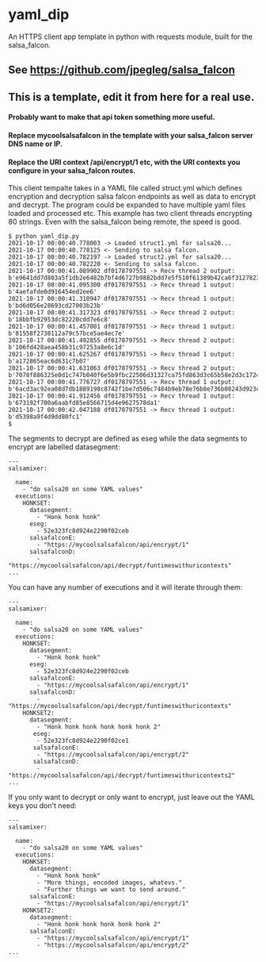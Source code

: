 # yaml_dip
An HTTPS client app template in python with requests module, built for the salsa_falcon.

## See https://github.com/jpegleg/salsa_falcon

## This is a template, edit it from here for a real use. 
#### Probably want to make that api token something more useful.
#### Replace mycoolsalsafalcon in the template with your salsa_falcon server DNS name or IP.
#### Replace the URI context /api/encrypt/1 etc, with the URI contexts you configure in your salsa_falcon routes.

This client tempalte takes in a YAML file called struct.yml which defines encryption and decryption salsa falcon endpoints
as well as data to encrypt and decrypt. The program could be expanded to have multiple yaml files loaded and processed etc.
This example has two client threads encrypting 80 strings. Even with the salsa_falcon being remote, the speed is good.

```
$ python yaml_dip.py
2021-10-17 00:00:40.778003 -> Loaded struct1.yml for salsa20...
2021-10-17 00:00:40.778125 <- Sending to salsa falcon.
2021-10-17 00:00:40.782197 -> Loaded struct2.yml for salsa20...
2021-10-17 00:00:40.782220 <- Sending to salsa falcon.
2021-10-17 00:00:41.089902 df0178797551 -> Recv thread 2 output:  b'e9641dd7d803a5f1db2e6482b7bf4d6727b9882bdd7e5f510f61389b42ca6f3127823c08572f2d01e09c2f541b6f8f8d0505ec3ee3fed6007eb202698ef98e476684fd01696a4f991f31135d'
2021-10-17 00:00:41.095300 df0178797551 -> Recv thread 1 output:  b'4aefafde0d916454ed2ee6'
2021-10-17 00:00:41.310947 df0178797551 -> Recv thread 1 output:  b'bd6d056e28693cd27003b23b'
2021-10-17 00:00:41.317323 df0178797551 -> Recv thread 2 output:  b'18bbfb92953dc82220cdd7e6c8'
2021-10-17 00:00:41.457001 df0178797551 -> Recv thread 1 output:  b'81558f2738112a79c57bce5ae4ec7e'
2021-10-17 00:00:41.492855 df0178797551 -> Recv thread 2 output:  b'106fd428aea458b31c97253a8e6c1d'
2021-10-17 00:00:41.625267 df0178797551 -> Recv thread 1 output:  b'a172865eac6d631c7b07'
2021-10-17 00:00:41.631063 df0178797551 -> Recv thread 2 output:  b'7078f886325e0d1c747b040f6e5b9fbc22506d31327ca75fd863d3c65b58e2d3c172436b48b18a80d2c3be76664e4b8d2008c7e055a1ab5511009f61fbefff'
2021-10-17 00:00:41.776727 df0178797551 -> Recv thread 1 output:  b'6acd3ac92ea08d7db1889198c8742f1be7d506c7484b9eb78e76b8e736b08243d923cbcf1815a29ce74ae1d1fd9b89d4a693a39aa207c8683d0e475e56acb2a0da12b80f8989099cd38fccf5'
2021-10-17 00:00:41.912456 df0178797551 -> Recv thread 1 output:  b'673192f700a6aabfd85e8566715d4e9627578da1'
2021-10-17 00:00:42.047188 df0178797551 -> Recv thread 1 output:  b'd5398a9f4d9dd80fc1'
$

```

The segments to decrypt are defined as eseg while the data segments to encrypt are labelled datasegment:

```
---
salsamixer:

  name:
    - "do salsa20 on some YAML values"
  executions:
    HONKSET:
      datasegment:
        - "Honk honk honk"
      eseg:
        - 52e323fc8d924e2290f02ceb
      salsafalconE:
        - "https://mycoolsalsafalcon/api/encrypt/1"
      salsafalconD:
        - "https://mycoolsalsafalcon/api/decrypt/funtimeswithuricontexts"
...   
```

You can have any number of executions and it will iterate through them:

```
---
salsamixer:

  name:
    - "do salsa20 on some YAML values"
  executions:
    HONKSET:
      datasegment:
        - "Honk honk honk"
      eseg:
        - 52e323fc8d924e2290f02ceb
      salsafalconE:
        - "https://mycoolsalsafalcon/api/encrypt/1"
      salsafalconD:
        - "https://mycoolsalsafalcon/api/decrypt/funtimeswithuricontexts"
    HONKSET2:
      datasegment:
        - "Honk honk honk honk honk honk 2"
       eseg:
        - 52e323fc8d924e2290f02ce1
       salsafalconE:
        - "https://mycoolsalsafalcon/api/encrypt/2"
       salsafalconD:
        - "https://mycoolsalsafalcon/api/decrypt/funtimeswithuricontexts2"        
...   
```

If you only want to decrypt or only want to encrypt, just leave out the YAML keys you don't need:

```
---
salsamixer:

  name:
    - "do salsa20 on some YAML values"
  executions:
    HONKSET:
      datasegment:
        - "Honk honk honk"
        - "More things, encoded images, whatevs."
        - "Further things we want to send around."
      salsafalconE:
        - "https://mycoolsalsafalcon/api/encrypt/1"
    HONKSET2:
      datasegment:
        - "Honk honk honk honk honk honk 2"
      salsafalconE:
        - "https://mycoolsalsafalcon/api/encrypt/1"
        - "https://mycoolsalsafalcon/api/encrypt/2"     
... 
```
